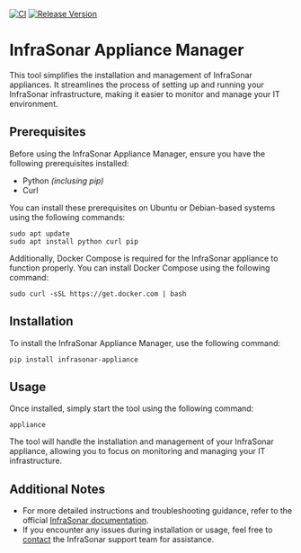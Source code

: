 [![CI](https://github.com/infrasonar/appliance-manager/workflows/CI/badge.svg)](https://github.com/infrasonar/appliance-manager/actions)
[![Release Version](https://img.shields.io/github/release/infrasonar/appliance-manager)](https://github.com/infrasonar/appliance-manager/releases)


# InfraSonar Appliance Manager

This tool simplifies the installation and management of InfraSonar appliances. It streamlines the process of setting up and running your InfraSonar infrastructure, making it easier to monitor and manage your IT environment.

## Prerequisites

Before using the InfraSonar Appliance Manager, ensure you have the following prerequisites installed:

- Python _(inclusing pip)_
- Curl

You can install these prerequisites on Ubuntu or Debian-based systems using the following commands:
```
sudo apt update
sudo apt install python curl pip
```

Additionally, Docker Compose is required for the InfraSonar appliance to function properly. You can install Docker Compose using the following command:
```
sudo curl -sSL https://get.docker.com | bash
```

## Installation

To install the InfraSonar Appliance Manager, use the following command:
```
pip install infrasonar-appliance
```

## Usage

Once installed, simply start the tool using the following command:
```
appliance
```

The tool will handle the installation and management of your InfraSonar appliance, allowing you to focus on monitoring and managing your IT infrastructure.

## Additional Notes

- For more detailed instructions and troubleshooting guidance, refer to the official [InfraSonar documentation](https://docs.infrasonar.com).
- If you encounter any issues during installation or usage, feel free to [contact](https://infrasonar.com/contact) the InfraSonar support team for assistance.
